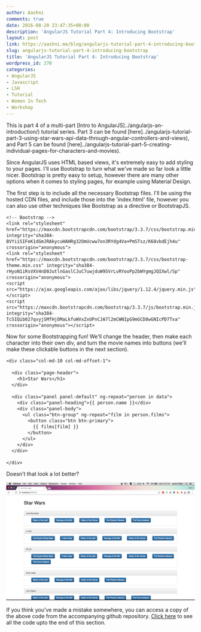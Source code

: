 ```yaml
---
author: Aashni
comments: true
date: 2016-08-20 23:47:35+00:00
description: 'AngularJS Tutorial Part 4: Introducing Bootstrap'
layout: post
link: https://aashni.me/blog/angularjs-tutorial-part-4-introducing-bootstrap/
slug: angularjs-tutorial-part-4-introducing-bootstrap
title: 'AngularJS Tutorial Part 4: Introducing Bootstrap'
wordpress_id: 270
categories:
- AngularJS
- Javascript
- LSH
- Tutorial
- Women In Tech
- Workshop
---
```


This is part 4 of a multi-part [Intro to AngularJS]../angularjs-an-introduction/) tutorial series. Part 3 can be found [here]../angularjs-tutorial-part-3-using-star-wars-api-data-through-angular-controllers-and-views), and Part 5 can be found [here]../angularjs-tutorial-part-5-creating-individual-pages-for-characters-and-movies).



Since AngularJS uses HTML based views, it's extremely easy to add styling to your pages. I'll use Bootstrap to turn what we've made so far look a little nicer. Bootstrap is pretty easy to setup, however there are many other options when it comes to styling pages, for example using Material Design.

The first step is to include all the necessary Bootstrap files. I'll be using the hosted CDN files, and include those into the 'index.html' file, however you can also use other techniques like Bootstrap as a directive or BootstrapJS.


    
    
    <!-- Bootstrap -->
    <link rel="stylesheet" href="https://maxcdn.bootstrapcdn.com/bootstrap/3.3.7/css/bootstrap.min.css" integrity="sha384-BVYiiSIFeK1dGmJRAkycuHAHRg32OmUcww7on3RYdg4Va+PmSTsz/K68vbdEjh4u" crossorigin="anonymous">
    <link rel="stylesheet" href="https://maxcdn.bootstrapcdn.com/bootstrap/3.3.7/css/bootstrap-theme.min.css" integrity="sha384-rHyoN1iRsVXV4nD0JutlnGaslCJuC7uwjduW9SVrLvRYooPp2bWYgmgJQIXwl/Sp" crossorigin="anonymous">
    <script src="https://ajax.googleapis.com/ajax/libs/jquery/1.12.4/jquery.min.js"></script>
    <script src="https://maxcdn.bootstrapcdn.com/bootstrap/3.3.7/js/bootstrap.min.js" integrity="sha384-Tc5IQib027qvyjSMfHjOMaLkfuWVxZxUPnCJA7l2mCWNIpG9mGCD8wGNIcPD7Txa" crossorigin="anonymous"></script>
    



Now for some Bootstrapping fun! We'll change the header, then make each character into their own div, and turn the movie names into buttons (we'll make these clickable buttons in the next section).


    
    
    <div class="col-md-10 col-md-offset-1">
    
      <div class="page-header">
        <h1>Star Wars</h1>
      </div>
    
      <div class="panel panel-default" ng-repeat="person in data">
        <div class="panel-heading">{{ person.name }}</div>
        <div class="panel-body">
          <ul class="btn-group" ng-repeat="film in person.films">
            <button class="btn btn-primary">
              {{ films[film] }}
            </button>
          </ul>
        </div>
      </div>
    
    </div>
    



Doesn't that look a lot better?

[![AngularJS Tutorial Styling the Website Using Bootstrap](./angularjs_styling_with_bootstrap-1024x640.png)](./angularjs_styling_with_bootstrap.png)

If you think you've made a mistake somewhere, you can access a copy of the above code from the accompanying github repository. [Click here](https://github.com/aashnisshah/lsh_angularjs_tutorial/commit/0c50a4c4ace82d711a56bd15620776c93e7e28b6) to see all the code upto the end of this section.
